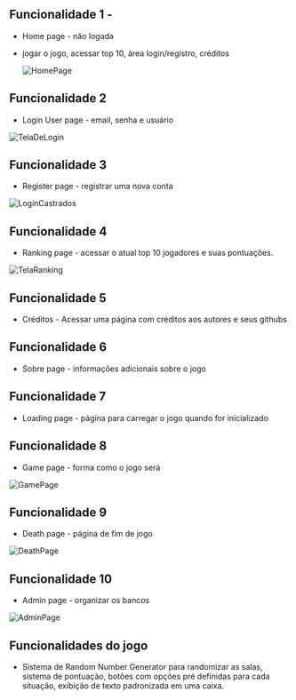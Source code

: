 ## Funcionalidade 1 - 
- Home page - não logada 
- jogar o jogo, acessar top 10, área login/registro, créditos

  ![HomePage](Gioh-Workplace/RPG/assets/HomePage.jpeg) 
  
## Funcionalidade 2 
- Login User page - email, senha e usuário

![TelaDeLogin](https://github.com/Gioh-Workplace/RPG/assets/56047994/d83eafba-ac9d-4322-963a-a5674fe0a43f)


## Funcionalidade 3
- Register page - registrar uma nova conta

 ![LoginCastrados](https://github.com/Gioh-Workplace/RPG/assets/56047994/32100a9f-53a8-4a82-9237-5a7733660b87) 
  
## Funcionalidade 4 
- Ranking page - acessar o atual top 10 jogadores e suas pontuações.

![TelaRanking](https://github.com/Gioh-Workplace/RPG/assets/56047994/411bcb94-bc09-47d8-90a0-48db84ac71e1)

## Funcionalidade 5
- Créditos - Acessar uma página com créditos aos autores e seus githubs
## Funcionalidade 6
- Sobre page - informações adicionais sobre o jogo
  
## Funcionalidade 7
- Loading page - página para carregar o jogo quando for inicializado
  
## Funcionalidade 8
- Game page - forma como o jogo será

![GamePage](Gioh-Workplace/RPG/assets/GamePage.jpeg)
  
## Funcionalidade 9 
- Death page - página de fim de jogo

![DeathPage](Gioh-Workplace/RPG/assets/DeathPage.jpeg)

  
## Funcionalidade 10 
- Admin page - organizar os bancos

![AdminPage](Gioh-Workplace/RPG/assets/AdminPage.jpeg)
  
## Funcionalidades do jogo
- Sistema de Random Number Generator para randomizar as salas, sistema de pontuação, botões com opções pré definidas para cada situação, exibição de texto padronizada em uma caixa.
